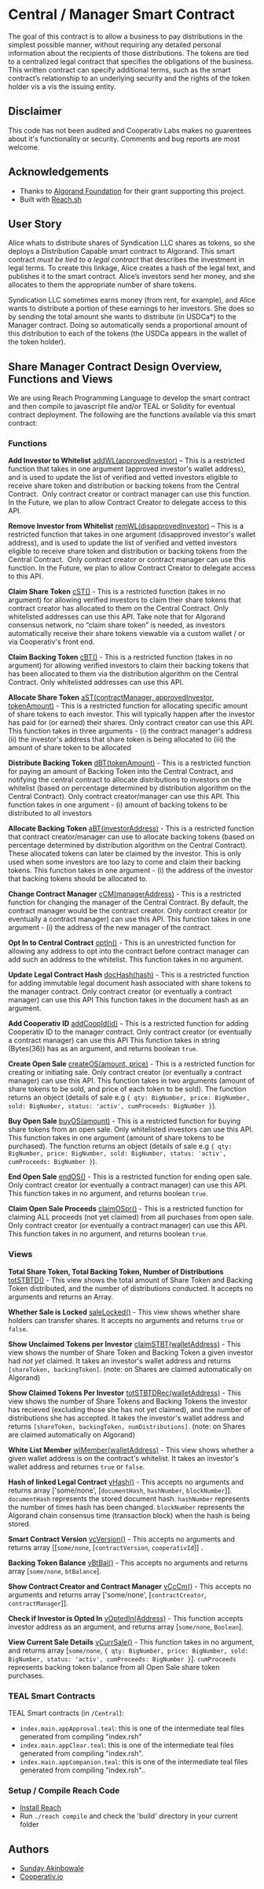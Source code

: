 # Central / Manager Smart Contract

The goal of this contract is to allow a business to pay distributions in the simplest possible manner, without requiring any detailed personal information about the recipients of those distributions. The tokens are tied to a centralized legal contract that specifies the obligations of the business. This written contract can specify additional terms, such as the smart contract’s relationship to an underlying security and the rights of the token holder vis a vis the issuing entity.

## Disclaimer
This code has not been audited and Cooperativ Labs makes no guarentees about it's functionality or security. Comments and bug reports are most welcome.

## Acknowledgements
* Thanks to [Algorand Foundation](https://algorand.foundation/) for their grant supporting this project.
* Built with [Reach.sh](https://reach.sh/) 

## User Story

Alice whats to distribute shares of Syndication LLC shares as tokens, so she deploys a Distribution Capable smart contract to Algorand. This smart contract *must be tied to a legal contract* that describes the investment in legal terms. To create this linkage, Alice creates a hash of the legal text, and publishes it to the smart contract. Alice’s investors send her money, and she allocates to them the appropriate number of share tokens. 

Syndication LLC sometimes earns money (from rent, for example), and Alice wants to distribute a portion of these earnings to her investors. She does so by sending the total amount she wants to distribute (in USDCa*) to the Manager contract. Doing so automatically sends a proportional amount of this distribution to each of the tokens (the USDCa appears in the wallet of the token holder).


## Share Manager Contract Design Overview, Functions and Views

We are using Reach Programming Language to develop the smart contract and then compile to javascript file and/or TEAL or Solidity for eventual contract deployment. The following are the functions available via this smart contract:

### Functions

**Add Investor to Whitelist** [addWL(approvedInvestor)](https://github.com/cooperativ-labs/share-manager-contract-algorand/blob/main/index.rsh#:~:text=addWL%3A%20Fun(%5BAddress,Bytes(96)%5D%2C%20Bool)%2C) – This is a restricted function that takes in one argument (approved investor's wallet address), and is used to update the list of verified and vetted investors eligible to receive share token and distribution or backing tokens from the Central Contract.  Only contract creator or contract manager can use this function. In the Future, we plan to allow Contract Creator to delegate access to this API.

**Remove Investor from Whitelist** [remWL(disapprovedInvestor)](https://github.com/cooperativ-labs/share-manager-contract-algorand/blob/main/index.rsh#:~:text=addWL%3A%20Fun(%5BAddress,Bytes(96)%5D%2C%20Bool)%2C) – This is a restricted function that takes in one argument (disapproved investor's wallet address), and is used to update the list of verified and vetted investors eligible to receive share token and distribution or backing tokens from the Central Contract.  Only contract creator or contract manager can use this function. In the Future, we plan to allow Contract Creator to delegate access to this API.

**Claim Share Token** [cST()](https://github.com/cooperativ-labs/share-manager-contract-algorand/blob/main/index.rsh#:~:text=addWL%3A%20Fun(%5BAddress,Bytes(96)%5D%2C%20Bool)%2C) - This is a restricted function (takes in no argument) for allowing verified investors to claim their share tokens that contract creator has allocated to them on the Central Contract. Only whitelisted addresses can use this API. Take note that for Algorand consensus network, no “claim share token” is needed, as investors automatically receive their share tokens viewable via a custom wallet / or via Cooperativ's front end.  

**Claim Backing Token** [cBT()](https://github.com/cooperativ-labs/share-manager-contract-algorand/blob/main/index.rsh#:~:text=addWL%3A%20Fun(%5BAddress,Bytes(96)%5D%2C%20Bool)%2C) - This is a restricted function (takes in no argument) for allowing verified investors to claim their backing tokens that has been allocated to them via the distribution algorithm on the Central Contract. Only whitelisted addresses can use this API.

**Allocate Share Token** [aST(contractManager, approvedInvestor, tokenAmount)](https://github.com/cooperativ-labs/share-manager-contract-algorand/blob/main/index.rsh#:~:text=addWL%3A%20Fun(%5BAddress,Bytes(96)%5D%2C%20Bool)%2C) - This is a restricted function for allocating specific amount of share tokens to each investor. This will typically happen after the investor has paid for (or earned) their shares. Only contract creator can use this API. This function takes in three arguments - (i) the contract manager's address (ii) the investor's address that share token is being allocated to (iii) the amount of share token to be allocated

**Distribute Backing Token** [dBT(tokenAmount)](https://github.com/cooperativ-labs/share-manager-contract-algorand/blob/main/index.rsh#:~:text=addWL%3A%20Fun(%5BAddress,Bytes(96)%5D%2C%20Bool)%2C) - This is a restricted function for paying an amount of Backing Token into the Central Contract, and notifying the central contract to allocate distributions to investors on the whitelist (based on percentage determined by distribution algorithm on the Central Contract). Only contract creator/manager can use this API. This function takes in one argument - (i) amount of backing tokens to be distributed to all investors

**Allocate Backing Token** [aBT(investorAddress)](https://github.com/cooperativ-labs/share-manager-contract-algorand/blob/main/index.rsh#:~:text=addWL%3A%20Fun(%5BAddress,Bytes(96)%5D%2C%20Bool)%2C) - This is a restricted function that contract creator/manager can use to allocate backing tokens (based on percentage determined by distribution algorithm on the Central Contract). These allocated tokens can later be claimed by the investor. This is only used when some investors are too lazy to come and claim their backing tokens. This function takes in one argument - (i) the address of the investor that backing tokens should be allocated to.

**Change Contract Manager** [cCM(managerAddress)](https://github.com/cooperativ-labs/share-manager-contract-algorand/blob/main/index.rsh#:~:text=addWL%3A%20Fun(%5BAddress,Bytes(96)%5D%2C%20Bool)%2C) - This is a restricted function for changing the manager of the Central Contract. By default, the contract manager would be the contract creator. Only contract creator (or eventually a contract manager) can use this API. This function takes in one argument - (i) the address of the new manager of the contract.

**Opt In to Central Contract** [optIn()](https://github.com/cooperativ-labs/share-manager-contract-algorand/blob/main/index.rsh#:~:text=addWL%3A%20Fun(%5BAddress,Bytes(96)%5D%2C%20Bool)%2C) - This is an unrestricted function for allowing any address to opt into the contract before contract manager can add such an address to the whitelist. This function takes in no argument.

**Update Legal Contract Hash** [docHash(hash)](https://github.com/cooperativ-labs/share-manager-contract-algorand/blob/main/index.rsh#:~:text=addWL%3A%20Fun(%5BAddress,Bytes(96)%5D%2C%20Bool)%2C) - This is a restricted function for adding immutable legal document hash associated with share tokens to the manager contract. Only contract creator (or eventually a contract manager) can use this API This function takes in the document hash as an argument.

**Add Cooperativ ID** [addCoopId(id)](https://github.com/cooperativ-labs/share-manager-contract-algorand/blob/main/index.rsh#:~:text=addWL%3A%20Fun(%5BAddress,Bytes(96)%5D%2C%20Bool)%2C) - This is a restricted function for adding Cooperativ ID to the manager contract. Only contract creator (or eventually a contract manager) can use this API This function takes in string (Bytes(36)) has as an argument, and returns boolean `true`.

**Create Open Sale** [createOS(amount, price)](https://github.com/cooperativ-labs/share-manager-contract-algorand/blob/main/index.rsh#:~:text=addWL%3A%20Fun(%5BAddress,Bytes(96)%5D%2C%20Bool)%2C) - This is a restricted function for creating or initiating sale. Only contract creator (or eventually a contract manager) can use this API. This function takes in two arguments (amount of share tokens to be sold, and price of each token to be sold). The function returns an object (details of sale e.g  `{ qty: BigNumber, price: BigNumber, sold: BigNumber, status: 'activ', cumProceeds: BigNumber }`).

**Buy Open Sale** [buyOS(amount)](https://github.com/cooperativ-labs/share-manager-contract-algorand/blob/main/index.rsh#:~:text=addWL%3A%20Fun(%5BAddress,Bytes(96)%5D%2C%20Bool)%2C) - This is a restricted function for buying share tokens from an open sale. Only whitelisted investors can use this API. This function takes in one argument (amount of share tokens to be purchased). The function returns an object (details of sale e.g  `{ qty: BigNumber, price: BigNumber, sold: BigNumber, status: 'activ', cumProceeds: BigNumber }`).

**End Open Sale** [endOS()](https://github.com/cooperativ-labs/share-manager-contract-algorand/blob/main/index.rsh#:~:text=addWL%3A%20Fun(%5BAddress,Bytes(96)%5D%2C%20Bool)%2C) - This is a restricted function for ending open sale. Only contract creator (or eventually a contract manager) can use this API. This function takes in no argument, and returns boolean `true`.

**Claim Open Sale Proceeds** [claimOSpr()](https://github.com/cooperativ-labs/share-manager-contract-algorand/blob/main/index.rsh#:~:text=addWL%3A%20Fun(%5BAddress,Bytes(96)%5D%2C%20Bool)%2C) - This is a restricted function for claiming ALL proceeds (not yet claimed) from all purchases from open sale. Only contract creator (or eventually a contract manager) can use this API. This function takes in no argument, and returns boolean `true`.


### Views
**Total Share Token, Total Backing Token, Number of Distributions** [totSTBTD()](https://github.com/cooperativ-labs/share-manager-contract-algorand/blob/main/index.rsh#:~:text=const%20Views%20%3D%20View,%7D) - This view shows the total amount of Share Token and Backing Token distributed, and the number of distributions conducted. It accepts no arguments and returns an Array. 

**Whether Sale is Locked** [saleLocked()](https://github.com/cooperativ-labs/share-manager-contract-algorand/blob/main/index.rsh#:~:text=const%20Views%20%3D%20View,%7D) - This view shows whether share holders can transfer shares. It accepts no arguments and returns `true` or `false`.

**Show Unclaimed Tokens per Investor** [claimSTBT(walletAddress)](https://github.com/cooperativ-labs/share-manager-contract-algorand/blob/main/index.rsh#:~:text=const%20Views%20%3D%20View,%7D) - This view shows the number of Share Token and Backing Token a given investor had _not yet_ claimed. It takes an investor's wallet address and returns `[shareToken, backingToken]`. (note: on Shares are claimed automatically on Algorand)

**Show Claimed Tokens Per Investor** [totSTBTDRec(walletAddress)](https://github.com/cooperativ-labs/share-manager-contract-algorand/blob/main/index.rsh#:~:text=const%20Views%20%3D%20View,%7D) - This view shows the number of Share Tokens and Backing Tokens the investor has recieved (excluding those she has not yet claimed), and the number of distributions she has accepted. It takes the investor's wallet address and returns `[shareToken, backingToken, numDistributions]`. (note: on Shares are claimed automatically on Algorand)

**White List Member** [wlMember(walletAddress)](https://github.com/cooperativ-labs/share-manager-contract-algorand/blob/main/index.rsh#:~:text=const%20Views%20%3D%20View,%7D) - This view shows whether a given wallet address is on the contract's whitelist. It takes an investor's wallet address and returnes `true` or `false`.

**Hash of linked Legal Contract** [vHash()](https://github.com/cooperativ-labs/share-manager-contract-algorand/blob/main/index.rsh#:~:text=const%20Views%20%3D%20View,%7D) - This accepts no arguments and returns array ['some/none', [`documentHash`, `hashNumber`, `blockNumber`]]. `documentHash` represents the stored document hash. `hashNumber` represents the number of times hash has been changed. `blockNumber` represents the Algorand chain consensus time (transaction block) when the hash is being stored.

**Smart Contract Version** [vcVersion()](https://github.com/cooperativ-labs/share-manager-contract-algorand/blob/main/index.rsh#:~:text=const%20Views%20%3D%20View,%7D) - This accepts no arguments and returns array [[`some/none`, [`contractVersion`, `cooperativId`]] . 

**Backing Token Balance** [vBtBal()](https://github.com/cooperativ-labs/share-manager-contract-algorand/blob/main/index.rsh#:~:text=const%20Views%20%3D%20View,%7D) - This accepts no arguments and returns array [`some/none`, `btBalance`]. 

**Show Contract Creator and Contract Manager** [vCcCm()](https://github.com/cooperativ-labs/share-manager-contract-algorand/blob/main/index.rsh#:~:text=const%20Views%20%3D%20View,%7D) - This accepts no arguments and returns array ['some/none', [`contractCreator`, `contractManager`]]. 

**Check if Investor is Opted In** [vOptedIn(Address)](https://github.com/cooperativ-labs/share-manager-contract-algorand/blob/main/index.rsh#:~:text=const%20Views%20%3D%20View,%7D) - This function accepts investor address as an argument, and returns array [`some/none`, `Boolean`].

**View Current Sale Details** [vCurrSale()](https://github.com/cooperativ-labs/share-manager-contract-algorand/blob/main/index.rsh#:~:text=const%20Views%20%3D%20View,%7D) - This function takes in no argument, and returns array [`some/none`, `{ qty: BigNumber, price: BigNumber, sold: BigNumber, status: 'activ', cumProceeds: BigNumber }`]. `cumProceeds` represents backing token balance from all Open Sale share token purchases.


### TEAL Smart Contracts

TEAL Smart contracts (in `/Central`):

- `index.main.appApproval.teal`: this is one of the intermediate teal files generated from compiling "index.rsh"
- `index.main.appClear.teal`: this is one of the intermediate teal files generated from compiling "index.rsh".
- `index.main.appCompanion.teal`: this is one of the intermediate teal files generated from compiling "index.rsh"..


### Setup / Compile Reach Code

- [Install Reach](https://docs.reach.sh/)
- Run `./reach compile` and check the 'build' directory in your current folder

## Authors
- [Sunday Akinbowale](https://twitter.com/asolpshinning)
- [Cooperativ.io](https://twitter.com/cooperativ_io)
